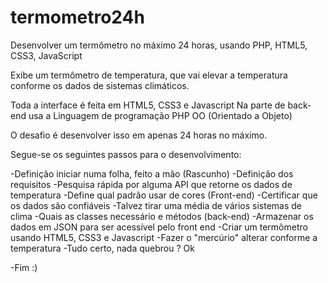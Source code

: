 ﻿termometro24h
=============

Desenvolver um termômetro no máximo 24 horas, usando PHP, HTML5, CSS3, JavaScript

Exibe um termômetro de temperatura, que vai elevar a temperatura conforme os dados de sistemas climáticos.

Toda a interface é feita em HTML5, CSS3 e Javascript
Na parte de back-end usa a Linguagem de programação PHP OO (Orientado a Objeto)


O desafio é desenvolver isso em apenas 24 horas no máximo. 

Segue-se os seguintes passos para o desenvolvimento:

-Definição iniciar numa folha, feito a mão (Rascunho)
-Definição dos requisitos
-Pesquisa rápida por alguma API que retorne os dados de temperatura
-Define qual padrão usar de cores (Front-end)
-Certificar que os dados são confiáveis 
-Talvez tirar uma média de vários sistemas de clima
-Quais as classes necessário e métodos (back-end)
-Armazenar os dados em JSON para ser acessível pelo front end
-Criar um termômetro usando HTML5, CSS3 e Javascript
-Fazer o "mercúrio" alterar conforme a temperatura
-Tudo certo, nada quebrou ? Ok

-Fim :)


